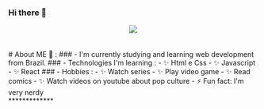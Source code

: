 ### Hi there 👋
<div align="center">
<img src="repository-open-graph-template.png width="200">
</div>
</br>
</br>
# About ME 💬 :
### - I'm currently studying and learning web development from Brazil.
### - Technologies I'm learning :
- ✨ Html e Css
- ✨ Javascript
- ✨ React
### - Hobbies : 
- ✨ Watch series
- ✨ Play video game
- ✨ Read comics
- ✨ Watch videos on youtube about pop culture
- ⚡ Fun fact: I'm very nerdy
<br>
*************
